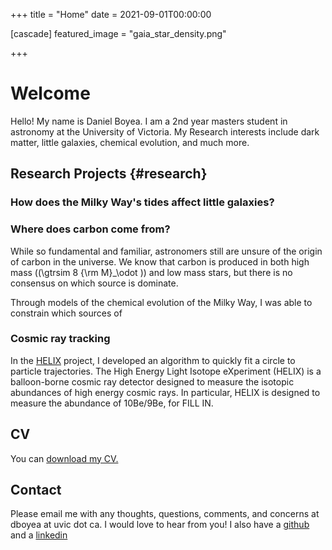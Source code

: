 +++
title = "Home"
date = 2021-09-01T00:00:00

[cascade]
featured_image = "gaia_star_density.png"


+++



# Welcome

Hello! My name is Daniel Boyea. I am a 2nd year masters student in astronomy at the University of Victoria. My Research interests include dark matter, little galaxies, chemical evolution, and much more. 



## Research Projects {#research}

### How does the Milky Way's tides affect little galaxies?

### Where does carbon come from?
While so fundamental and familiar, astronomers still are unsure of the origin of carbon in the universe. 
We know that carbon is produced in both high mass (\(\gtrsim 8 {\rm M}_\odot \)) and low mass stars, but there is no consensus on which source is dominate. 

Through models of the chemical evolution of the Milky Way, I was able to constrain which sources of

### Cosmic ray tracking
In the [HELIX](http://helix.uchicago.edu/) project, I developed an algorithm to quickly fit a circle to particle trajectories. 
The High Energy Light Isotope eXperiment (HELIX) is a balloon-borne cosmic ray detector designed to measure the isotopic abundances of high energy cosmic rays. In particular, HELIX is designed to measure the abundance of 10Be/9Be, for FILL IN.






## CV
You can [download my CV.](cv.pdf)



## Contact

Please email me with any thoughts, questions, comments, and concerns at dboyea at uvic dot ca. I would love to hear from you!
I also have a [github](https://github.com/aeyobd) and a [linkedin](https://www.linkedin.com/in/daniel-boyea-7303b120a/)





